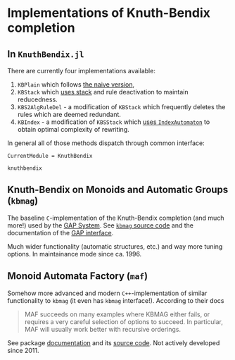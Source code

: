 # Implementations of Knuth-Bendix completion

## In `KnuthBendix.jl`

There are currently four implementations available:
1. `KBPlain` which follows [the naive version](@ref "Naive"),
2. `KBStack` which [uses stack](@ref "Using a stack") and rule
   deactivation to maintain reducedness.
3. `KBS2AlgRuleDel` - a modification of `KBStack` which frequently deletes
   the rules which are deemed redundant.
4. `KBIndex` - a modification of `KBSStack` which [uses
   `IndexAutomaton`](@ref "Using index automaton") to obtain optimal complexity
   of rewriting.

In general all of those methods dispatch through common interface:

```@meta
CurrentModule = KnuthBendix
```

```@docs
knuthbendix
```

## Knuth-Bendix on Monoids and Automatic Groups (`kbmag`)

The baseline `C`-implementation of the Knuth-Bendix completion (and much more!)
used by the [GAP System](https://www.gap-system.org/).
See [`kbmag` source code](https://github.com/gap-packages/kbmag) and the
documentation of the
[GAP interface](https://gap-packages.github.io/kbmag/doc/chap0_mj.html).

Much wider functionality (automatic structures, etc.) and way more tuning
options. In maintainance mode since ca. 1996.

## Monoid Automata Factory (`maf`)

Somehow more advanced and modern `C++`-implementation of similar functionality
to `kbmag` (it even has `kbmag` interface!).
According to their docs

> MAF succeeds on many examples where KBMAG either fails, or requires a very
> careful selection of options to succeed. In particular, MAF will usually work
> better with recursive orderings.

See package
[documentation](https://maffsa.sourceforge.net/) and its
[source code](https://sourceforge.net/p/maffsa/code/HEAD/tree/).
Not actively developed since 2011.
